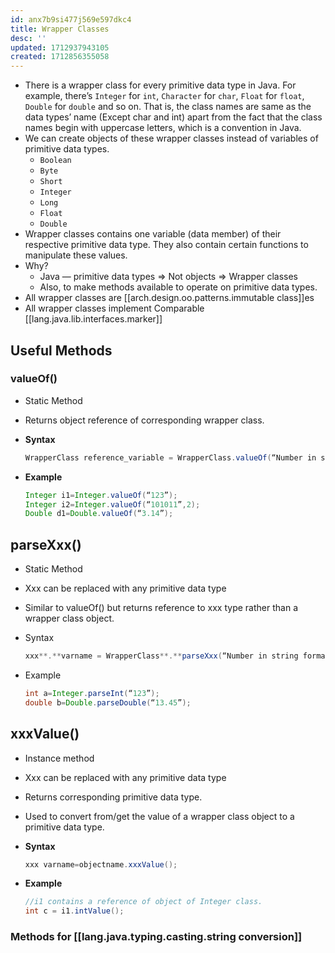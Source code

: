 ```yaml
---
id: anx7b9si477j569e597dkc4
title: Wrapper Classes
desc: ''
updated: 1712937943105
created: 1712856355058
---
```


- There is a wrapper class for every primitive data type in Java. For example, there’s `Integer` for `int`, `Character` for `char`, `Float` for `float`, `Double` for `double` and so on. That is, the class names are same as the data types’ name (Except char and int) apart from the fact that the class names begin with uppercase letters, which is a convention in Java.
- We can create objects of these wrapper classes instead of variables of primitive data types.
    - `Boolean`
    - `Byte`
    - `Short`
    - `Integer`
    - `Long`
    - `Float`
    - `Double`
- Wrapper classes contains one variable (data member) of their respective primitive data type. They also contain certain functions to manipulate these values.
- Why?
  - Java — primitive data types ⇒ Not objects ⇒ Wrapper classes
  - Also, to make methods available to operate on primitive data types.
- All wrapper classes are [[arch.design.oo.patterns.immutable class]]es
- All wrapper classes implement Comparable [[lang.java.lib.interfaces.marker]]

## Useful Methods

### valueOf()

- Static Method
- Returns object reference of corresponding wrapper class.
- **Syntax**

    ```java
    WrapperClass reference_variable = WrapperClass.valueOf(“Number in string format”, base-decimal by default);
    ```

- **Example**

    ```java
    Integer i1=Integer.valueOf(“123”);
    Integer i2=Integer.valueOf(“101011”,2);
    Double d1=Double.valueOf(“3.14”);
    ```

## parseXxx()

- Static Method
- Xxx can be replaced with any primitive data type
- Similar to valueOf() but returns reference to xxx type rather than a wrapper class object.
- Syntax

    ```java
    xxx**.**varname = WrapperClass**.**parseXxx(“Number in string format”);
    ```

- Example

    ```java
    int a=Integer.parseInt(“123”);
    double b=Double.parseDouble(“13.45”);
    ```

## xxxValue()

- Instance method
- Xxx can be replaced with any primitive data type
- Returns corresponding primitive data type.
- Used to convert from/get the value of a wrapper class object to a primitive data type.
- **Syntax**

    ```java
    xxx varname=objectname.xxxValue();
    ```

- **Example**

    ```java
    //i1 contains a reference of object of Integer class.
    int c = i1.intValue();
    ```


### Methods for [[lang.java.typing.casting.string conversion]]